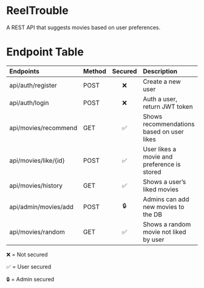# ReelTrouble
 A REST API that suggests movies based on user preferences.


# Endpoint Table

| Endpoints            | Method   | Secured      | Description                               |
|:---------------------|:---------|:------------:|:------------------------------------------|
| api/auth/register       | POST     | ❌          | Create a new user                         |
| api/auth/login         | POST     | ❌          | Auth a user, return JWT token             |
| api/movies/recommend   | GET      | ✅          | Shows recommendations based on user likes |
| api/movies/like/{id}   | POST     | ✅          | User likes a movie and preference is stored |
| api/movies/history     | GET      | ✅          | Shows a user’s liked movies               |
| api/admin/movies/add   | POST     | 🔒          | Admins can add new movies to the DB       |
| api/movies/random      | GET      | ✅          | Shows a random movie not liked by user    |

❌ = Not secured

✅ = User secured

🔒 = Admin secured
